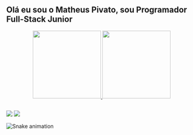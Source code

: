 ## Olá eu sou o Matheus Pivato, sou Programador Full-Stack Junior
<div align="center">
  <a href="https://github.com/rafaballerini">
  <img height="180em" src="https://github-readme-stats.vercel.app/api?username=mtspivato&show_icons=true&theme=midnight-purple&include_all_commits=true&count_private=true"/>
  <img height="180em" src="https://github-readme-stats.vercel.app/api/top-langs/?username=mtspivato&layout=compact&langs_count=7&theme=midnight-purple"/>
</div>
  
  ##
 
<div> 
  <a href = "mailto:contato@matheuspivato.com" target="_blank"><img src="https://img.shields.io/badge/-Gmail-%23333?style=for-the-badge&logo=gmail&logoColor=white" target="_blank"></a>
  <a href="https://br.linkedin.com/in/matheus-pivato-b11724233?trk=people-guest_people_search-card" target="_blank"><img src="https://img.shields.io/badge/-LinkedIn-%230077B5?style=for-the-badge&logo=linkedin&logoColor=white" target="_blank"></a> 
 
  ![Snake animation](https://github.com/mtspivato/mtspivato/blob/output/github-contribution-grid-snake.svg)
 
</div>
